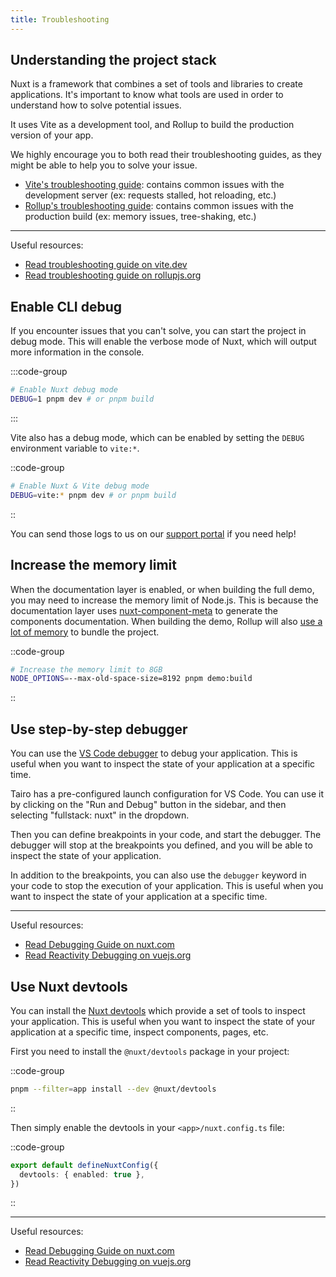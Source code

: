 ```yaml
---
title: Troubleshooting
---
```


## Understanding the project stack

Nuxt is a framework that combines a set of tools and libraries to create applications. It's important to know what tools are used in order to understand how to solve potential issues.

It uses Vite as a development tool, and Rollup to build the production version of your app.

We highly encourage you to both read their troubleshooting guides, as they might be able to help you to solve your issue.

- [Vite's troubleshooting guide](https://vite.dev/guide/troubleshooting.html): contains common issues with the development server (ex: requests stalled, hot reloading, etc.)
- [Rollup's troubleshooting guide](https://rollupjs.org/troubleshooting/): contains common issues with the production build (ex: memory issues, tree-shaking, etc.)

---

Useful resources:

- [Read troubleshooting guide on vite.dev](https://vite.dev/guide/troubleshooting.html)
- [Read troubleshooting guide on rollupjs.org](https://rollupjs.org/troubleshooting/)

## Enable CLI debug

If you encounter issues that you can't solve, you can start the project in debug mode. This will enable the verbose mode of Nuxt, which will output more information in the console.

:::code-group
```bash [Terminal]
# Enable Nuxt debug mode
DEBUG=1 pnpm dev # or pnpm build
```
:::

Vite also has a debug mode, which can be enabled by setting the `DEBUG` environment variable to `vite:*`.

::code-group
```bash [Terminal]
# Enable Nuxt & Vite debug mode
DEBUG=vite:* pnpm dev # or pnpm build
```
::

You can send those logs to us on our [support portal](https://cssninja.io/faq/support) if you need help!

## Increase the memory limit

When the documentation layer is enabled, or when building the full demo, you may need to increase the memory limit of Node.js. This is because the documentation layer uses [nuxt-component-meta](https://github.com/nuxtlabs/nuxt-component-meta) to generate the components documentation. When building the demo, Rollup will also [use a lot of memory](https://rollupjs.org/troubleshooting/#error-javascript-heap-out-of-memory) to bundle the project.

::code-group
```bash [Terminal]
# Increase the memory limit to 8GB
NODE_OPTIONS=--max-old-space-size=8192 pnpm demo:build
```
::

## Use step-by-step debugger

You can use the [VS Code debugger](https://code.visualstudio.com/docs/editor/debugging#_launch-configurations) to debug your application. This is useful when you want to inspect the state of your application at a specific time.

Tairo has a pre-configured launch configuration for VS Code. You can use it by clicking on the "Run and Debug" button in the sidebar, and then selecting "fullstack: nuxt" in the dropdown.

Then you can define breakpoints in your code, and start the debugger. The debugger will stop at the breakpoints you defined, and you will be able to inspect the state of your application.

In addition to the breakpoints, you can also use the `debugger` keyword in your code to stop the execution of your application. This is useful when you want to inspect the state of your application at a specific time.

---

Useful resources:

- [Read Debugging Guide on nuxt.com](https://nuxt.com/docs/guide/going-further/debugging#debugging-in-your-ide)
- [Read Reactivity Debugging on vuejs.org](https://vuejs.org/guide/extras/reactivity-in-depth.html#reactivity-debugging)

## Use Nuxt devtools

You can install the [Nuxt devtools](https://devtools.nuxt.com/) which provide a set of tools to inspect your application. This is useful when you want to inspect the state of your application at a specific time, inspect components, pages, etc.

First you need to install the `@nuxt/devtools` package in your project:

::code-group
```bash [Terminal]
pnpm --filter=app install --dev @nuxt/devtools
```
::

Then simply enable the devtools in your `<app>/nuxt.config.ts` file:

::code-group
```ts [<app>/nuxt.config.ts]
export default defineNuxtConfig({
  devtools: { enabled: true },
})
```
::

---

Useful resources:

- [Read Debugging Guide on nuxt.com](https://nuxt.com/docs/guide/going-further/debugging#debugging-in-your-ide)
- [Read Reactivity Debugging on vuejs.org](https://vuejs.org/guide/extras/reactivity-in-depth.html#reactivity-debugging)
